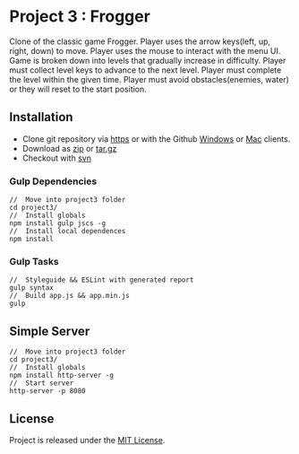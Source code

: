 # Project 3 : Frogger
Clone of the classic game Frogger.
Player uses the arrow keys(left, up, right, down) to move.
Player uses the mouse to interact with the menu UI.
Game is broken down into levels that gradually increase in difficulty.
Player must collect level keys to advance to the next level.
Player must complete the level within the given time.
Player must avoid obstacles(enemies, water) or they will reset to the start position.

[get-zip]: https://github.com/jdbence/FE-Nanodegree/archive/master.zip
[get-tgz]: https://github.com/jdbence/FE-Nanodegree/archive/master.tar.gz
[clone-http]: https://github.com/jdbence/FE-Nanodegree.git
[clone-svn]: https://github.com/jdbence/FE-Nanodegree
[clone-ghwin]: github-windows://openRepo/https://github.com/jdbence/FE-Nanodegree
[clone-ghmac]: github-mac://openRepo/https://github.com/jdbence/FE-Nanodegree

## Installation

* Clone git repository via [https][clone-http] or with the Github [Windows][clone-ghwin] or [Mac][clone-ghmac] clients.
* Download as [zip][get-zip] or [tar.gz][get-tgz]
* Checkout with [svn][clone-svn]

### Gulp Dependencies

```node
//  Move into project3 folder
cd project3/
//  Install globals
npm install gulp jscs -g
//  Install local dependences
npm install
```

### Gulp Tasks

```node
//  Styleguide && ESLint with generated report 
gulp syntax
//  Build app.js && app.min.js
gulp
```

## Simple Server

```node
//  Move into project3 folder
cd project3/
//  Install globals
npm install http-server -g
//  Start server
http-server -p 8080
```

## License

Project is released under the [MIT License](http://opensource.org/licenses/MIT).
